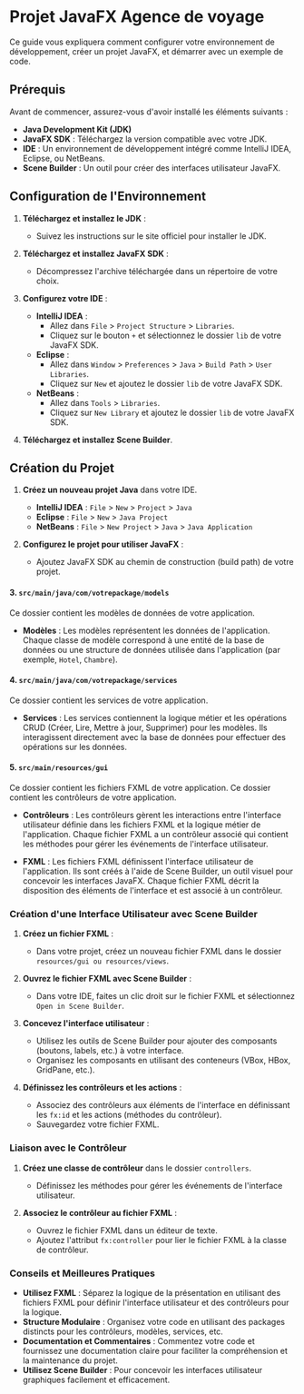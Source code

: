 # Projet JavaFX Agence de voyage

Ce guide vous expliquera comment configurer votre environnement de développement, créer un projet JavaFX, et démarrer avec un exemple de code.

## Prérequis

Avant de commencer, assurez-vous d'avoir installé les éléments suivants :

- **Java Development Kit (JDK)**
- **JavaFX SDK** : Téléchargez la version compatible avec votre JDK.
- **IDE** : Un environnement de développement intégré comme IntelliJ IDEA, Eclipse, ou NetBeans.
- **Scene Builder** : Un outil pour créer des interfaces utilisateur JavaFX.


## Configuration de l'Environnement

1. **Téléchargez et installez le JDK** :
    - Suivez les instructions sur le site officiel pour installer le JDK.

2. **Téléchargez et installez JavaFX SDK** :
    - Décompressez l'archive téléchargée dans un répertoire de votre choix.

3. **Configurez votre IDE** :
    - **IntelliJ IDEA** :
        - Allez dans `File` > `Project Structure` > `Libraries`.
        - Cliquez sur le bouton `+` et sélectionnez le dossier `lib` de votre JavaFX SDK.
    - **Eclipse** :
        - Allez dans `Window` > `Preferences` > `Java` > `Build Path` > `User Libraries`.
        - Cliquez sur `New` et ajoutez le dossier `lib` de votre JavaFX SDK.
    - **NetBeans** :
        - Allez dans `Tools` > `Libraries`.
        - Cliquez sur `New Library` et ajoutez le dossier `lib` de votre JavaFX SDK.
3. **Téléchargez et installez Scene Builder**.

## Création du Projet

1. **Créez un nouveau projet Java** dans votre IDE.
    - **IntelliJ IDEA** : `File` > `New` > `Project` > `Java`
    - **Eclipse** : `File` > `New` > `Java Project`
    - **NetBeans** : `File` > `New Project` > `Java` > `Java Application`

2. **Configurez le projet pour utiliser JavaFX** :
    - Ajoutez JavaFX SDK au chemin de construction (build path) de votre projet.


#### 3. `src/main/java/com/votrepackage/models`

Ce dossier contient les modèles de données de votre application.

- **Modèles** : Les modèles représentent les données de l'application. Chaque classe de modèle correspond à une entité de la base de données ou une structure de données utilisée dans l'application (par exemple, `Hotel`, `Chambre`).

#### 4. `src/main/java/com/votrepackage/services`

Ce dossier contient les services de votre application.

- **Services** : Les services contiennent la logique métier et les opérations CRUD (Créer, Lire, Mettre à jour, Supprimer) pour les modèles. Ils interagissent directement avec la base de données pour effectuer des opérations sur les données.

#### 5. `src/main/resources/gui`

Ce dossier contient les fichiers FXML de votre application.
Ce dossier contient les contrôleurs de votre application.

- **Contrôleurs** : Les contrôleurs gèrent les interactions entre l'interface utilisateur définie dans les fichiers FXML et la logique métier de l'application. Chaque fichier FXML a un contrôleur associé qui contient les méthodes pour gérer les événements de l'interface utilisateur.

- **FXML** : Les fichiers FXML définissent l'interface utilisateur de l'application. Ils sont créés à l'aide de Scene Builder, un outil visuel pour concevoir les interfaces JavaFX. Chaque fichier FXML décrit la disposition des éléments de l'interface et est associé à un contrôleur.


### Création d'une Interface Utilisateur avec Scene Builder

1. **Créez un fichier FXML** :
    - Dans votre projet, créez un nouveau fichier FXML dans le dossier `resources/gui ou resources/views`.

2. **Ouvrez le fichier FXML avec Scene Builder** :
    - Dans votre IDE, faites un clic droit sur le fichier FXML et sélectionnez `Open in Scene Builder`.

3. **Concevez l'interface utilisateur** :
    - Utilisez les outils de Scene Builder pour ajouter des composants (boutons, labels, etc.) à votre interface.
    - Organisez les composants en utilisant des conteneurs (VBox, HBox, GridPane, etc.).

4. **Définissez les contrôleurs et les actions** :
    - Associez des contrôleurs aux éléments de l'interface en définissant les `fx:id` et les actions (méthodes du contrôleur).
    - Sauvegardez votre fichier FXML.

### Liaison avec le Contrôleur

1. **Créez une classe de contrôleur** dans le dossier `controllers`.
    - Définissez les méthodes pour gérer les événements de l'interface utilisateur.

2. **Associez le contrôleur au fichier FXML** :
    - Ouvrez le fichier FXML dans un éditeur de texte.
    - Ajoutez l'attribut `fx:controller` pour lier le fichier FXML à la classe de contrôleur.

### Conseils et Meilleures Pratiques

- **Utilisez FXML** : Séparez la logique de la présentation en utilisant des fichiers FXML pour définir l'interface utilisateur et des contrôleurs pour la logique.
- **Structure Modulaire** : Organisez votre code en utilisant des packages distincts pour les contrôleurs, modèles, services, etc.
- **Documentation et Commentaires** : Commentez votre code et fournissez une documentation claire pour faciliter la compréhension et la maintenance du projet.
- **Utilisez Scene Builder** : Pour concevoir les interfaces utilisateur graphiques facilement et efficacement.

